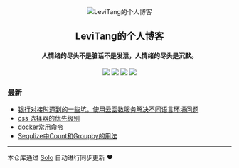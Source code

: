 <p align="center"><img alt="LeviTang的个人博客" src="https://static.b3log.org/images/brand/solo-32.png"></p><h2 align="center">
LeviTang的个人博客
</h2>

<h4 align="center">人情绪的尽头不是脏话不是发泄，人情绪的尽头是沉默。</h4>
<p align="center"><a title="LeviTang的个人博客" target="_blank" href="https://github.com/OpenGemini/solo-blog"><img src="https://img.shields.io/github/last-commit/OpenGemini/solo-blog.svg?style=flat-square&color=FF9900"></a>
<a title="GitHub repo size in bytes" target="_blank" href="https://github.com/OpenGemini/solo-blog"><img src="https://img.shields.io/github/repo-size/OpenGemini/solo-blog.svg?style=flat-square"></a>
<a title="Solo Version" target="_blank" href="https://github.com/b3log/solo/releases"><img src="https://img.shields.io/badge/solo-3.6.3-f1e05a.svg?style=flat-square&color=blueviolet"></a>
<a title="Hits" target="_blank" href="https://github.com/b3log/hits"><img src="https://hits.b3log.org/OpenGemini/solo-blog.svg"></a></p>

### 最新

* [银行对接时遇到的一些坑，使用云函数服务解决不同语言环境问题](http://www.tanglifeng.cn/articles/2019/09/20/1568961977210.html)
* [css 选择器的优先级别](http://www.tanglifeng.cn/articles/2019/08/29/1567049692195.html)
* [docker常用命令](http://www.tanglifeng.cn/articles/2019/08/20/1566272512813.html)
* [Sequlize中Count和Groupby的用法](http://www.tanglifeng.cn/articles/2019/08/16/1565946555822.html)



---

本仓库通过 [Solo](https://github.com/b3log/solo) 自动进行同步更新 ❤️ 
